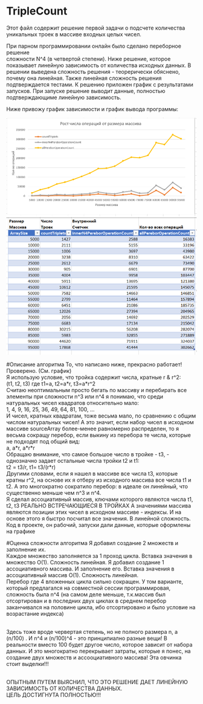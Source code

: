 # TripleCount


Этот файл содержит решение первой задачи о подсчете количества уникальных троек в массиве входных целых чисел. 

При парном программировании онлайн было сделано переборное решение  
сложности N^4 (в четвертой степени). Ниже решение, которое показывает линейную зависимость от количества 
исходных данных. В решении выведена сложность решения - теорерически обяснено, почему она линейная.
Также линейная сложность решения подтверждается тестами. К решению приложен график с результатами запусков.
При запуске решение выводит данные, полностью подтверждающиме линейную зависимость.

Ниже привожу график зависимости и график вывода программы:

![График зависимости](execution_results_graph.png)
![Результат работы программы](execution_results.png)

#Описание алгоритма
То, что написано ниже, прекрасно работает! Проверено. (См. график)
<br>Я использую условие, что тройка содержит числа, кратные r & r^2:
<br>(t1, t2, t3) где t1=a, t2=a\*r, t3=a\*r^2
<br>Считаю неоптимальным просто бегать по массиву и перебирать все элементы при сложности n^3 или n^4
я понимаю, что среди натуральных чисел квадратов относительно мало: 
<br>1, 4, 9, 16, 25, 36, 49, 64, 81, 100, ...
<br>И чисел, кратных квадратам, тоже весьма мало, по сравнению с общим числом натуральных чисел!
А это значит, если набор чисел в исходном массиве sourceArray более-менее равномерно распределен,
то я весьма сокращу перебор, если выкину из перебора те числа, которые не подходят под общий вид:
<br>a, a\*r, a\*r\*r
<br>Обращаю внимание, что самое большое число в тройке - t3, - однозначно задает остальные числа тройки t2 и t1:
<br>	t2 = t3/r,  t1= t3/(r\*r)
<br>Другими словами, если я нашел в массиве все числа t3, которые кратны r^2, 
на основе их я отберу из исходного массива все числа t1 и t2. 
А это многократно сократило перебор: в идеале он линейный, что существенно меньше чем n^3 и n^4. 
<br>Я сделал ассоциативный массив, ключами которого являются числа t1, t2, t3 РЕАЛЬНО ВСТРЕЧАЮЩИЕСЯ В ТРОЙКАХ 
А значениями массива являются позиции этих чисел в исходном массиве - индексы. И на основе этого я быстро 
посчитал все значения. В линейной сложность. Код в проекте, он рабочий, запуски дали данные, которые оформлены на графике

#Оценка сложности алгоритма
Я добавил создание 2 множеств и заполнение их. 
<br>Каждое множество заполняется за 1 проход цикла. Вставка значения в множество О(1). Сложность линейная.
Я добавил создание 1 ассоциативного массива. И заполнение его. Вставка значения в ассоциативный массив О(1). 
		Сложность линейная.
<br>Перебор где 4 вложенных цикла сильно сокращен. У том варианте, который предлагался 
на совместной сессии программировая, сложность была n^4 (на самом деле меньше, т.к.массив 
был отсортирован и в последних двух циклах в среднем перебор заканчивался на половине цикла, 
ибо отсортировано и было условие на возрастание индекса)

<br>Здесь тоже вроде червертая степень, но не полного размера n, а (n/100) . И n^4 и (n/100)^4 - это принципиално разные вещи!
В реальности вместо 100 будет другое число, которое зависит от набора данных.
И это многократно перекрывает затраты, которые я понес, на создание двух множеств и ассооциативного массива!
Эта овчинка стоит выделки!!!

<br>ОПЫТНЫМ ПУТЕМ ВЫЯСНИЛ, ЧТО ЭТО РЕШЕНИЕ ДАЕТ ЛИНЕЙНУЮ ЗАВИСИМОСТЬ ОТ КОЛИЧЕСТВА ДАННЫХ.
<br>ЦЕЛЬ ДОСТИГНУТА ПОЛНОСТЬЮ!!!

